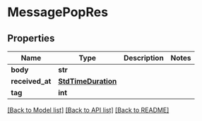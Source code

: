 # MessagePopRes

## Properties
Name | Type | Description | Notes
------------ | ------------- | ------------- | -------------
**body** | **str** |  | 
**received_at** | [**StdTimeDuration**](StdTimeDuration.md) |  | 
**tag** | **int** |  | 

[[Back to Model list]](../README.md#documentation-for-models) [[Back to API list]](../README.md#documentation-for-api-endpoints) [[Back to README]](../README.md)

